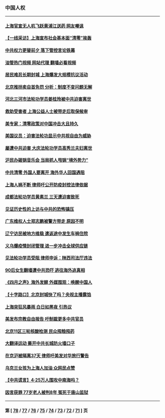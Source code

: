 ### 中国人权
---
#### [上海官宣无人机飞跃黄浦江送药 网友嘲讽](../../pages/ncid278/n13725468.md?05022045) 
#### [【一线采访】上海宣布社会基本面“清零”挨轰](../../pages/ncid278/n13724972.md?05022045) 
#### [中共权力更替前夕 落下管控言论铁幕](../../pages/ncid278/n13724847.md?05022045) 
#### [油管热门视频 网站代理 翻墙必看视频](http://209.222.30.114:81/youtube.html?05022045)
#### [居民难忍长期封城 上海爆发大规模抗议活动](../../pages/ncid278/n13724894.md?05022045) 
#### [北京推拐卖自首免罚 分析：制度不变问题无解](../../pages/ncid278/n13724829.md?05022045) 
#### [河北三河市法轮功学员姜桂玲被中共迫害离世](../../pages/ncid278/n13724089.md?05022045) 
#### [救助受害者 上海公益人士被带走后取保候审](../../pages/ncid278/n13724604.md?05022045) 
#### [美专家：清零政策对中国冲击大且持久](../../pages/ncid278/n13724236.md?05022045) 
#### [美国议员：迫害法轮功显示中共视自由为威胁](../../pages/ncid278/n13724087.md?05022045) 
#### [屡遭中共迫害 大庆法轮功学员高秀兰夫妇离世](../../pages/ncid278/n13723307.md?05022045) 
#### [沪民办砸锅音乐会 当局抓人甩锅“境外势力”](../../pages/ncid278/n13723970.md?05022045) 
#### [中共清零 外国人要离开 海外华人回国遇阻](../../pages/ncid278/n13723475.md?05022045) 
#### [上海人祸不断 律师吁公开防疫封控法律依据](../../pages/ncid278/n13723309.md?05022045) 
#### [成都法轮功学员黄素兰 三天遭迫害致死](../../pages/ncid278/n13722817.md?05022045) 
#### [见证历史性的上访与中共的恐怖镇压](../../pages/ncid278/n13722520.md?05022045) 
#### [广东维权人士郑志鹏被警方带走 原因不明](../../pages/ncid278/n13722307.md?05022045) 
#### [辽宁访民被地方维稳 遣返途中发生车祸住院](../../pages/ncid278/n13722112.md?05022045) 
#### [义乌爆疫情封闭管理 进一步冲击全球供应链](../../pages/ncid278/n13721924.md?05022045) 
#### [见法轮功学员受阻 律师申诉：陕西司法厅违法](../../pages/ncid278/n13720981.md?05022045) 
#### [90后女生翻墙遭中共恐吓 逃往海外追真相](../../pages/ncid278/n13721416.md?05022045) 
#### [《四月之声》海外发酵 外媒围观：唤醒中国人](../../pages/ncid278/n13720982.md?05022045) 
#### [【十字路口】北京封城快了吗？央视主播露馅](../../pages/ncid278/n13721080.md?05022045) 
#### [上海突狂风暴雨 白日如黑夜 引热议](../../pages/ncid278/n13720618.md?05022045) 
#### [美发布宗教自由报告 吁制裁更多中共官员](../../pages/ncid278/n13720670.md?05022045) 
#### [北京11区三轮核酸检测 民众囤粮囤药](../../pages/ncid278/n13720207.md?05022045) 
#### [大翻译运动 撕开中共长城防火墙口子](../../pages/ncid278/n13720365.md?05022045) 
#### [在京沪被隔离37天 律师吁美发对华旅行警告](../../pages/ncid278/n13720436.md?05022045) 
#### [乌克兰女孩为上海人加油 众网民点赞](../../pages/ncid278/n13720169.md?05022045) 
#### [【中共谎言】4·25万人围攻中南海吗？](../../pages/ncid278/n13719995.md?05022045) 
#### [因言获罪 77岁老人被判8年 冤死于唐山监狱](../../pages/ncid278/n13718512.md?05022045) 

---
#### 第 [ [78](./78.md?05022045) / [77](./77.md?05022045) / [76](./76.md?05022045) / [75](./75.md?05022045) / [74](./74.md?05022045) / [73](./73.md?05022045) / [72](./72.md?05022045) / [71](./71.md?05022045) ] 页
